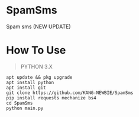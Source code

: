 # SpamSms
Spam sms (NEW UPDATE)

# How To Use
> PYTHON 3.X
```
apt update && pkg upgrade
apt install python
apt install git
git clone https://github.com/KANG-NEWBIE/SpamSms
pip install requests mechanize bs4
cd SpamSms
python main.py
```
